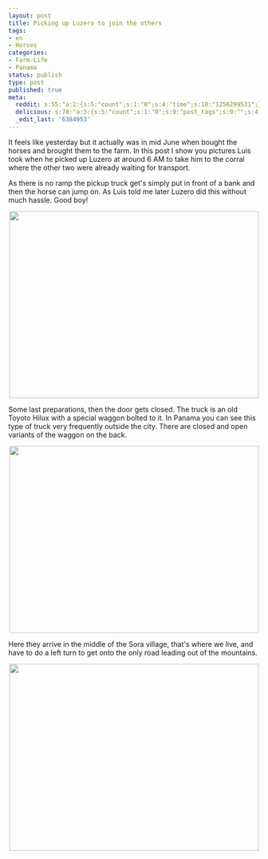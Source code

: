 ```yaml
---
layout: post
title: Picking up Luzero to join the others
tags:
- en
- Horses
categories:
- Farm-Life
- Panama
status: publish
type: post
published: true
meta:
  reddit: s:55:"a:2:{s:5:"count";s:1:"0";s:4:"time";s:10:"1256299531";}";
  delicious: s:78:"a:3:{s:5:"count";s:1:"0";s:9:"post_tags";s:0:"";s:4:"time";s:10:"1256299530";}";
  _edit_last: '6384953'
---
```

It feels like yesterday but it actually was in mid June when bought the horses and brought them to the farm. In this post I show you pictures Luis took when he picked up Luzero at around 6 AM to take him to the corral where the other two were already waiting for transport.

As there is no ramp the pickup truck get's simply put in front of a bank and then the horse can jump on. As Luis told me later Luzero did this without much hassle. Good boy!

<div style="text-align:center;"><img src="http://farm3.static.flickr.com/2653/3905152693_afab36c46f.jpg" alt="" border="0" width="500" height="375" /></div>

Some last preparations, then the door gets closed. The truck is an old Toyoto Hilux with a special waggon bolted to it. In Panama you can see this type of truck very frequently outside the city. There are closed and open variants of the waggon on the back.

<div style="text-align:center;"><img src="http://farm3.static.flickr.com/2435/3905932890_815128df5c.jpg" alt="" border="0" width="500" height="375" /></div>

Here they arrive in the middle of the Sora village, that's where we live, and have to do a left turn to get onto the only road leading out of the mountains.

<div style="text-align:center;"><img src="http://farm4.static.flickr.com/3466/3905152483_3eb195959b.jpg" alt="" border="0" width="500" height="375" /></div>
